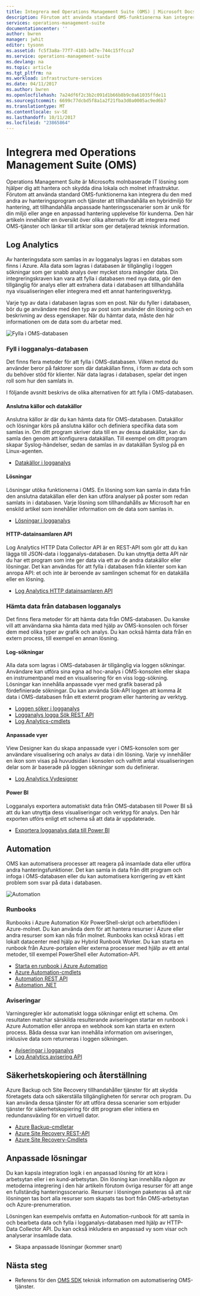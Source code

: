 ```yaml
---
title: Integrera med Operations Management Suite (OMS) | Microsoft Docs
description: Förutom att använda standard OMS-funktionerna kan integrera du den med andra av hanteringsprogram och tjänster att tillhandahålla en hybridmiljö för hantering, att tillhandahålla anpassade hanteringsscenarier som är unik för din miljö eller ange en anpassad hantering upplevelse för kunderna.  Den här artikeln innehåller en översikt över olika alternativ för att integrera med OMS och länkar till artiklar som ger detaljerad teknisk information.
services: operations-management-suite
documentationcenter: ''
author: bwren
manager: jwhit
editor: tysonn
ms.assetid: fc5f3a8a-77f7-4103-bd7e-744c15ffcca7
ms.service: operations-management-suite
ms.devlang: na
ms.topic: article
ms.tgt_pltfrm: na
ms.workload: infrastructure-services
ms.date: 04/11/2017
ms.author: bwren
ms.openlocfilehash: 7a24df6f2c3b2c091d1b66b8b9c0a61035ffde11
ms.sourcegitcommit: 6699c77dcbd5f8a1a2f21fba3d0a0005ac9ed6b7
ms.translationtype: MT
ms.contentlocale: sv-SE
ms.lasthandoff: 10/11/2017
ms.locfileid: "23865864"
---
```

# <a name="integrating-with-operations-management-suite-oms"></a>Integrera med Operations Management Suite (OMS)
Operations Management Suite är Microsofts molnbaserade IT lösning som hjälper dig att hantera och skydda dina lokala och molnet infrastruktur.  Förutom att använda standard OMS-funktionerna kan integrera du den med andra av hanteringsprogram och tjänster att tillhandahålla en hybridmiljö för hantering, att tillhandahålla anpassade hanteringsscenarier som är unik för din miljö eller ange en anpassad hantering upplevelse för kunderna.  Den här artikeln innehåller en översikt över olika alternativ för att integrera med OMS-tjänster och länkar till artiklar som ger detaljerad teknisk information. 

## <a name="log-analytics"></a>Log Analytics
Av hanteringsdata som samlas in av logganalys lagras i en databas som finns i Azure.  Alla data som lagras i databasen är tillgänglig i loggen sökningar som ger snabb analys över mycket stora mängder data.  Din integreringskraven kan vara att fylla i databasen med nya data, gör den tillgänglig för analys eller att extrahera data i databasen att tillhandahålla nya visualiseringen eller integrera med ett annat hanteringsverktyg.

Varje typ av data i databasen lagras som en post.  När du fyller i databasen, bör du ge användare med den typ av post som använder din lösning och en beskrivning av dess egenskaper.  När du hämtar data, måste den här informationen om de data som du arbetar med.

![Fylla i OMS-databasen](media/operations-management-suite-integration/repository.png)

### <a name="populate-the-log-analytics-repository"></a>Fyll i logganalys-databasen
Det finns flera metoder för att fylla i OMS-databasen.  Vilken metod du använder beror på faktorer som där datakällan finns, i form av data och som du behöver stöd för klienter.  När data lagras i databasen, spelar det ingen roll som hur den samlats in.

I följande avsnitt beskrivs de olika alternativen för att fylla i OMS-databasen.

#### <a name="connected-sources-and-data-sources"></a>Anslutna källor och datakällor
Anslutna källor är där du kan hämta data för OMS-databasen.  Datakällor och lösningar körs på anslutna källor och definiera specifika data som samlas in.  Om ditt program skriver data till en av dessa datakällor, kan du samla den genom att konfigurera datakällan.  Till exempel om ditt program skapar Syslog-händelser, sedan de samlas in av datakällan Syslog på en Linux-agenten.

* [Datakällor i logganalys](../log-analytics/log-analytics-data-sources.md)

#### <a name="solutions"></a>Lösningar
Lösningar utöka funktionerna i OMS.  En lösning som kan samla in data från den anslutna datakällan eller den kan utföra analyser på poster som redan samlats in i databasen.  Varje lösning som tillhandahålls av Microsoft har en enskild artikel som innehåller information om de data som samlas in.

* [Lösningar i logganalys](../log-analytics/log-analytics-add-solutions.md)

#### <a name="http-data-collector-api"></a>HTTP-datainsamlaren API
Log Analytics HTTP Data Collector API är en REST-API som gör att du kan lägga till JSON-data i logganalys-databasen.  Du kan utnyttja detta API när du har ett program som inte ger data via ett av de andra datakällor eller lösningar.  Det kan användas för att fylla i databasen från klienter som kan anropa API: et och inte är beroende av samlingen schemat för en datakälla eller en lösning.

* [Log Analytics HTTP datainsamlaren API](../log-analytics/log-analytics-data-collector-api.md)

### <a name="retrieve-data-from-the-log-analytics-repository"></a>Hämta data från databasen logganalys
Det finns flera metoder för att hämta data från OMS-databasen.  Du kanske vill att användarna ska hämta data med hjälp av OMS-konsolen och förser dem med olika typer av grafik och analys.  Du kan också hämta data från en extern process, till exempel en annan lösning.

#### <a name="log-searches"></a>Log-sökningar
Alla data som lagras i OMS-databasen är tillgänglig via loggen sökningar.  Användare kan utföra sina egna ad hoc-analys i OMS-konsolen eller skapa en instrumentpanel med en visualisering för en viss logg-sökning.  Lösningar kan innehålla anpassade vyer med grafik baserad på fördefinierade sökningar.  Du kan använda Sök-API loggen att komma åt data i OMS-databasen från ett externt program eller hantering av verktyg.  

* [Loggen söker i logganalys](../log-analytics/log-analytics-log-searches.md)
* [Logganalys logga Sök REST API](../log-analytics/log-analytics-log-search-api.md)
* [Log Analytics-cmdlets](https://msdn.microsoft.com/library/mt188224.aspx)

#### <a name="custom-views"></a>Anpassade vyer
View Designer kan du skapa anpassade vyer i OMS-konsolen som ger användare visualisering och analys av data i din lösning.  Varje vy innehåller en ikon som visas på huvudsidan i konsolen och valfritt antal visualiseringen delar som är baserade på loggen sökningar som du definierar.

* [Log Analytics Vydesigner](../log-analytics/log-analytics-view-designer.md)

#### <a name="power-bi"></a>Power BI
Logganalys exportera automatiskt data från OMS-databasen till Power BI så att du kan utnyttja dess visualiseringar och verktyg för analys.  Den här exporten utförs enligt ett schema så att data är uppdaterade. 

* [Exportera logganalys data till Power BI](../log-analytics/log-analytics-powerbi.md)

## <a name="automation"></a>Automation
OMS kan automatisera processer att reagera på insamlade data eller utföra andra hanteringsfunktioner.  Det kan samla in data från ditt program och infoga i OMS-databasen eller du kan automatisera korrigering av ett känt problem som svar på data i databasen. 

![Automation](media/operations-management-suite-integration/automate.png)

### <a name="runbooks"></a>Runbooks
Runbooks i Azure Automation Kör PowerShell-skript och arbetsflöden i Azure-molnet.  Du kan använda dem för att hantera resurser i Azure eller andra resurser som kan nås från molnet.  Runbooks kan också köras i ett lokalt datacenter med hjälp av Hybrid Runbook Worker.  Du kan starta en runbook från Azure-portalen eller externa processer med hjälp av ett antal metoder, till exempel PowerShell eller Automation-API.

* [Starta en runbook i Azure Automation](../automation/automation-starting-a-runbook.md)
* [Azure Automation-cmdlets](https://msdn.microsoft.com/library/dn690262.aspx)
* [Automation REST API](https://msdn.microsoft.com/library/mt662285.aspx)
* [Automation .NET](https://msdn.microsoft.com//library/mt465763.aspx)

### <a name="alerts"></a>Aviseringar
Varningsregler kör automatiskt logga sökningar enligt ett schema.  Om resultaten matchar särskilda resulterande aviseringen startar en runbook i Azure Automation eller anropa en webhook som kan starta en extern process.  Båda dessa svar kan innehålla information om aviseringen, inklusive data som returneras i loggen sökningen.

* [Aviseringar i logganalys](../log-analytics/log-analytics-alerts.md)
* [Log Analytics avisering API](../log-analytics/log-analytics-api-alerts.md)

## <a name="backup-and-site-recovery"></a>Säkerhetskopiering och återställning
Azure Backup och Site Recovery tillhandahåller tjänster för att skydda företagets data och säkerställa tillgängligheten för servrar och program.  Du kan använda dessa tjänster för att utföra dessa scenarier som erbjuder tjänster för säkerhetskopiering för ditt program eller initiera en redundansväxling för en virtuell dator.

* [Azure Backup-cmdletar](https://msdn.microsoft.com/library/mt619253.aspx)
* [Azure Site Recovery REST-API](https://msdn.microsoft.com/library/azure/mt750497.aspx)
* [Azure Site Recovery-Cmdlets](https://msdn.microsoft.com/library/mt637930.aspx)

## <a name="custom-solutions"></a>Anpassade lösningar
Du kan kapsla integration logik i en anpassad lösning för att köra i arbetsytan eller i en kund-arbetsytan.  Din lösning kan innehålla någon av metoderna integrering i den här artikeln förutom övriga resurser för att ange en fullständig hanteringsscenario.  Resurser i lösningen paketeras så att när lösningen tas bort alla resurser som skapats tas bort från OMS-arbetsytan och Azure-prenumeration.

Lösningen kan exempelvis omfatta en Automation-runbook för att samla in och bearbeta data och fylla i logganalys-databasen med hjälp av HTTP-Data Collector API.  Du kan också inkludera en anpassad vy som visar och analyserar insamlade data.  

* Skapa anpassade lösningar (kommer snart)    

## <a name="next-steps"></a>Nästa steg
* Referens för den [OMS SDK](operations-management-suite-sdk.md) teknisk information om automatisering OMS-tjänster.  

